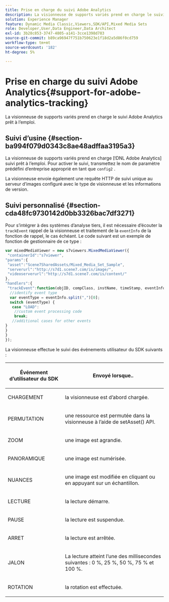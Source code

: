 ```yaml
---
title: Prise en charge du suivi Adobe Analytics
description: La visionneuse de supports variés prend en charge le suivi Adobe Analytics prêt à l’emploi.
solution: Experience Manager
feature: Dynamic Media Classic,Viewers,SDK/API,Mixed Media Sets
role: Developer,User,Data Engineer,Data Architect
exl-id: 3b28c853-3747-4805-a141-3cce1398d783
source-git-commit: b89ca96947f751b750623e1f18d2a5d86f0cd759
workflow-type: tm+mt
source-wordcount: '182'
ht-degree: 5%

---
```


# Prise en charge du suivi Adobe Analytics{#support-for-adobe-analytics-tracking}

La visionneuse de supports variés prend en charge le suivi Adobe Analytics prêt à l’emploi.

## Suivi d’usine {#section-ba994f079d0343c8ae48adffaa3195a3}

La visionneuse de supports variés prend en charge [!DNL Adobe Analytics] suivi prêt à l’emploi. Pour activer le suivi, transmettez le nom de paramètre prédéfini d’entreprise approprié en tant que `config2` .

La visionneuse envoie également une requête HTTP de suivi unique au serveur d’images configuré avec le type de visionneuse et les informations de version.

## Suivi personnalisé {#section-cda48fc9730142d0bb3326bac7df3271}

Pour s’intégrer à des systèmes d’analyse tiers, il est nécessaire d’écouter la `trackEvent` rappel de la visionneuse et traitement de la `eventInfo` de la fonction de rappel, le cas échéant. Le code suivant est un exemple de fonction de gestionnaire de ce type :

```javascript {.line-numbers}
var mixedMediaViewer = new s7viewers.MixedMediaViewer({ 
 "containerId":"s7viewer", 
"params":{ 
 "asset":"Scene7SharedAssets/Mixed_Media_Set_Sample", 
 "serverurl":"http://s7d1.scene7.com/is/image/", 
 "videoserverurl":"http://s7d1.scene7.com/is/content/" 
}, 
"handlers":{ 
 "trackEvent":function(objID, compClass, instName, timeStamp, eventInfo) { 
  //identify event type 
  var eventType = eventInfo.split(",")[0]; 
  switch (eventType) { 
   case "LOAD": 
    //custom event processing code 
    break; 
   //additional cases for other events 
} 
} 
} 
});
```

La visionneuse effectue le suivi des événements utilisateur du SDK suivants :

<table id="table_5D090E6614974D968E1A93B5727D859C"> 
 <thead> 
  <tr> 
   <th colname="col1" class="entry"> <p>Événement d’utilisateur du SDK </p> </th> 
   <th colname="col2" class="entry"> <p>Envoyé lorsque.. </p> </th> 
  </tr> 
 </thead>
 <tbody> 
  <tr> 
   <td colname="col1"> <p> <span class="codeph"> CHARGEMENT </span> </p> </td> 
   <td colname="col2"> <p>la visionneuse est d’abord chargée. </p> </td> 
  </tr> 
  <tr> 
   <td colname="col1"> <p> <span class="codeph"> PERMUTATION </span> </p> </td> 
   <td colname="col2"> <p>une ressource est permutée dans la visionneuse à l’aide de <span class="codeph"> setAsset() </span> API. </p> </td> 
  </tr> 
  <tr> 
   <td colname="col1"> <p> <span class="codeph"> ZOOM </span> </p> </td> 
   <td colname="col2"> <p>une image est agrandie. </p> </td> 
  </tr> 
  <tr> 
   <td colname="col1"> <p> <span class="codeph"> PANORAMIQUE </span> </p> </td> 
   <td colname="col2"> <p>une image est numérisée. </p> </td> 
  </tr> 
  <tr> 
   <td colname="col1"> <p> <span class="codeph"> NUANCES </span> </p> </td> 
   <td colname="col2"> <p> une image est modifiée en cliquant ou en appuyant sur un échantillon. </p> </td> 
  </tr> 
  <tr> 
   <td colname="col1"> <p> <span class="codeph"> LECTURE </span> </p> </td> 
   <td colname="col2"> <p>la lecture démarre. </p> </td> 
  </tr> 
  <tr> 
   <td colname="col1"> <p> <span class="codeph"> PAUSE </span> </p> </td> 
   <td colname="col2"> <p>la lecture est suspendue. </p> </td> 
  </tr> 
  <tr> 
   <td colname="col1"> <p> <span class="codeph"> ARRET </span> </p> </td> 
   <td colname="col2"> <p>la lecture est arrêtée. </p> </td> 
  </tr> 
  <tr> 
   <td colname="col1"> <p> <span class="codeph"> JALON </span> </p> </td> 
   <td colname="col2"> <p>La lecture atteint l’une des millisecondes suivantes : 0 %, 25 %, 50 %, 75 % et 100 %. </p> </td> 
  </tr> 
  <tr> 
   <td colname="col1"> <p> <span class="codeph"> ROTATION </span> </p> </td> 
   <td colname="col2"> <p>la rotation est effectuée. </p> </td> 
  </tr> 
 </tbody> 
</table>
